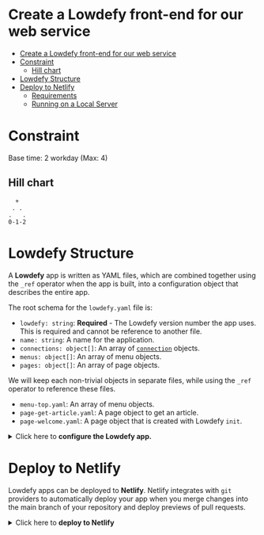 # Create a Lowdefy front-end for our web service

<!-- TOC -->

- [Create a Lowdefy front-end for our web service](#create-a-lowdefy-front-end-for-our-web-service)
- [Constraint](#constraint)
  - [Hill chart](#hill-chart)
- [Lowdefy Structure](#lowdefy-structure)
- [Deploy to Netlify](#deploy-to-netlify)
  - [Requirements](#requirements)
  - [Running on a Local Server](#running-on-a-local-server)

<!-- /TOC -->

# Constraint

Base time: 2 workday (Max: 4)

## Hill chart
```
  +
 . .
.   .
0-1-2
```

# Lowdefy Structure

A **Lowdefy** app is written as YAML files, which are combined together using the `_ref` operator when the app is built, into a configuration object that describes the entire app.

The root schema for the `lowdefy.yaml` file is:

* `lowdefy: string`: **Required** - The Lowdefy version number the app uses. This is required and cannot be reference to another file.
* `name: string`: A name for the application.
* `connections: object[]`: An array of [`connection`](https://docs.lowdefy.com/connections-and-requests) objects.
* `menus: object[]`: An array of menu objects.
* `pages: object[]`: An array of page objects.

We will keep each non-trivial objects in separate files, while using the `_ref` operator to reference these files.

* `menu-top.yaml`: An array of menu objects.
* `page-get-article.yaml`: A page object to get an article.
* `page-welcome.yaml`: A page object that is created with Lowdefy `init`.

<details>
    <summary>Click here to <strong>configure the Lowdefy app.</strong></summary>

1. Refactor the root schema. Edit the `lowdefy.yaml` file and replace the code as follows:

```yml
lowdefy: 3.23.2
name: archiveso

connections:
  - id: conn_my_api
    type: AxiosHttp
    properties:
      baseURL: https://dev.to/api

menus:
  - _ref: menu-top.yaml

pages:
  - _ref: page-get-status.yaml
  - _ref: page-welcome.yaml
```

2. Create a file `menu-top.yaml` and add the following code:

```yml
id: menu_top
links:
  - id: menulink_get_status
    type: MenuLink
    properties:
      icon: AlertOutlined
      title: Get status
    pageId: page_get_status
  - id: menulink_welcome
    type: MenuLink
    properties:
      icon: HomeOutlined
      title: Home
    pageId: page_welcome
```

This file exposes two menu links **Get status** and **Home** with reference ids `menulink_get_status` and `menulink_welcome`. You can customize each [menu `icon`](https://docs.lowdefy.com/Menu#title) under `properties`.

3. Create a file `page-get-status.yaml` and add the following code:

```yml
id: page_get_status
type: PageHeaderMenu

requests:
  - id: http_get_status
    type: AxiosHttp
    connectionId: conn_my_api
    properties:
      url: /articles?top=1

events:
  onEnter:
    - id: event_get_status
      type: Request
      params: http_get_status

blocks:
  - id: md_rest_data
    type: Markdown
    properties:
      content:
        _string.concat:
          - |
            ```yaml
          - _yaml.stringify:
              - _log:
                  _request: http_get_status
          - |
            ```
```

We reference the connection object that we created in the `lowdefy.yaml` file using the `connectionId`. The request get executed on page enter, and it converts the payload from JSON to YAML format.

4. Create a file `page-welcome.yaml` and add the following code:

```yml
id: page_welcome
type: PageHeaderMenu
properties:
  title: Welcome
areas:
  content:
    justify: center
    blocks:
      - id: content_card
        type: Card
        style:
          maxWidth: 800
        blocks:
          - id: content
            type: Result
            properties:
              title: Welcome to your Lowdefy app
              subTitle: We are excited to see what you are going to build
              icon:
                name: HeartTwoTone
                color: '#f00'
            areas:
              extra:
                blocks:
                  - id: docs_button
                    type: Button
                    properties:
                      size: large
                      title: Let's build something
                      color: '#1890ff'
                    events:
                      onClick:
                        - id: link_to_docs
                          type: Link
                          params:
                            url: https://docs.lowdefy.com
                            newTab: true
  footer:
    blocks:
      - id: footer
        type: Paragraph
        properties:
          type: secondary
          content: |
            Made by a Lowdefy 🤖
```

This page is taken from the default `lowdefy.yaml` file, after we executed the `init` command.

</details>

# Deploy to Netlify

Lowdefy apps can be deployed to **Netlify**. Netlify integrates with `git` providers to automatically deploy your app when you merge changes into the main branch of your repository and deploy previews of pull requests.

<details>
    <summary>Click here to <strong>deploy to Netlify</strong></summary>

## Requirements

* [Node.js 12+](https://nodejs.org/en/download/)

## Running on a Local Server

```
npx lowdefy@latest dev --base-directory front
```

**Step 1**

Your project will need to be hosted as a **GitHub** repository.

**Step 2**

Link your GitHub project to Netlify.

* Once logged in to Netlify, click the "**New site from git**" button.
* Choose GitHub, and authorize Netlify to access your repositories.
* Select your repository.
If your repository isn't found, click "**Configure Netlify on Github**", and give Netlify access to your repository.

**Step 3**

Configure your Netlify deployment.

* Set your base directory to `front`.
* Set your build command to `npx lowdefy@latest build-netlify`.
* Set your publish directory to `front/.lowdefy/publish`.

**Step 4**

Configure the Lowdefy server.

* Click the "**Advanced build settings**" button.
* Set the functions directory to `.lowdefy/functions`.

**Step 5**

Deploy your site.

* Click "Deploy site"
On the "**Site overview**" tab you will find your site url.

**Step 6**

In your local GitHub folder, create a sub folder `front` then:

```sh
cd front
npx lowdefy@latest init
```

This will create two files, `lowdefy.yaml` and `.gitignore`, and a hidden folder `.lowdefy/` in your `front` folder. The first file is the starting point of your front end, which we will replace with our own code.